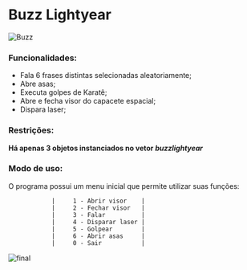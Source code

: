 # Buzz Lightyear
![Buzz](http://www.pngmart.com/files/6/Buzz-Lightyear-PNG-Picture.png)

### Funcionalidades:
- Fala 6 frases distintas selecionadas aleatoriamente;
- Abre asas;
- Executa golpes de Karatê;
- Abre e fecha visor do capacete espacial;
- Dispara laser;

### Restrições:
**Há apenas 3 objetos instanciados no vetor *buzzlightyear***

### Modo de uso:
O programa possui um menu inicial que permite utilizar suas funções:

                |     1 - Abrir visor    |
                |     2 - Fechar visor   |
                |     3 - Falar          |
                |     4 - Disparar laser |
                |     5 - Golpear        |
                |     6 - Abrir asas     |
                |     0 - Sair           |
              
                
               




![final](https://thumbs.gfycat.com/SoulfulUntriedBallpython-max-1mb.gif)